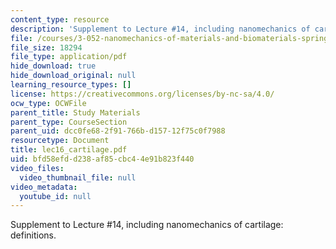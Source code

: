 ```yaml
---
content_type: resource
description: 'Supplement to Lecture #14, including nanomechanics of cartilage: definitions.'
file: /courses/3-052-nanomechanics-of-materials-and-biomaterials-spring-2007/bfd58efdd238af85cbc44e91b823f440_lec16_cartilage.pdf
file_size: 18294
file_type: application/pdf
hide_download: true
hide_download_original: null
learning_resource_types: []
license: https://creativecommons.org/licenses/by-nc-sa/4.0/
ocw_type: OCWFile
parent_title: Study Materials
parent_type: CourseSection
parent_uid: dcc0fe68-2f91-766b-d157-12f75c0f7988
resourcetype: Document
title: lec16_cartilage.pdf
uid: bfd58efd-d238-af85-cbc4-4e91b823f440
video_files:
  video_thumbnail_file: null
video_metadata:
  youtube_id: null
---
```

Supplement to Lecture #14, including nanomechanics of cartilage: definitions.